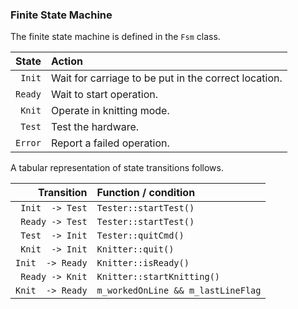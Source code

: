 ### Finite State Machine

The finite state machine is defined in the `Fsm` class.

| State  | Action |
     --: | :--
 `Init`  | Wait for carriage to be put in the correct location.
 `Ready` | Wait to start operation.
 `Knit`  | Operate in knitting mode.
 `Test`  | Test the hardware.
 `Error` | Report a failed operation.

A tabular representation of state transitions follows.

| Transition      | Function / condition |
              --: | :--
 `Init  -> Test`  | `Tester::startTest()`
 `Ready -> Test`  | `Tester::startTest()`
 `Test  -> Init`  | `Tester::quitCmd()`
 `Knit  -> Init`  | `Knitter::quit()`
 `Init  -> Ready` | `Knitter::isReady()`
 `Ready -> Knit`  | `Knitter::startKnitting()`
 `Knit  -> Ready` | `m_workedOnLine && m_lastLineFlag`
